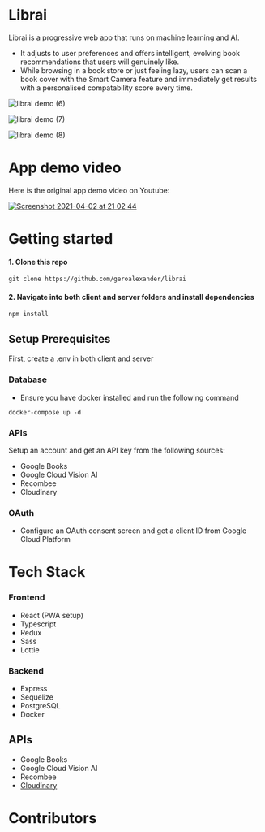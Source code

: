 # Librai

Librai is a progressive web app that runs on machine learning and AI. 
- It adjusts to user preferences and offers intelligent, evolving book recommendations that users will genuinely like. 
- While browsing in a book store or just feeling lazy, users can scan a book cover with the Smart Camera feature and immediately get results with a personalised compatability score every time.

![librai demo (6)](https://user-images.githubusercontent.com/59074533/113449457-c5383d80-93f5-11eb-95a9-554c97838883.png)

![librai demo (7)](https://user-images.githubusercontent.com/59074533/113449459-c79a9780-93f5-11eb-806a-429c3ec0eb54.png)

![librai demo (8)](https://user-images.githubusercontent.com/59074533/113449464-c9645b00-93f5-11eb-8fb0-c2f3e9d05cea.png)

# App demo video

Here is the original app demo video on Youtube:

[![Screenshot 2021-04-02 at 21 02 44](https://user-images.githubusercontent.com/59074533/113449988-ecdbd580-93f6-11eb-9b22-93062d06da0d.png)](https://www.youtube.com/watch?v=x52aUU-3No8)

# Getting started 

#### 1. Clone this repo
```
git clone https://github.com/geroalexander/librai
```

#### 2. Navigate into both client and server folders and install dependencies
```
npm install
```

## Setup Prerequisites

First, create a .env in both client and server

### Database 

- Ensure you have docker installed and run the following command 
```
docker-compose up -d
```

### APIs
Setup an account and get an API key from the following sources: 

- Google Books
- Google Cloud Vision AI
- Recombee 
- Cloudinary

### OAuth
- Configure an OAuth consent screen and get a client ID from Google Cloud Platform 

# Tech Stack

### Frontend 
- React (PWA setup)
- Typescript
- Redux 
- Sass
- Lottie

### Backend
- Express 
- Sequelize 
- PostgreSQL
- Docker 

## APIs
- Google Books 
- Google Cloud Vision AI
- Recombee
- [Cloudinary](https://cloudinary.com/) 


# Contributors
